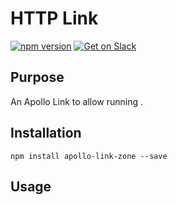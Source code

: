 # HTTP Link

[![npm version](https://badge.fury.io/js/apollo-link-zone.svg)](https://badge.fury.io/js/apollo-link-zone)
[![Get on Slack](https://img.shields.io/badge/slack-join-orange.svg)](http://www.apollodata.com/#slack)

## Purpose

An Apollo Link to allow running .

## Installation

`npm install apollo-link-zone --save`

## Usage
